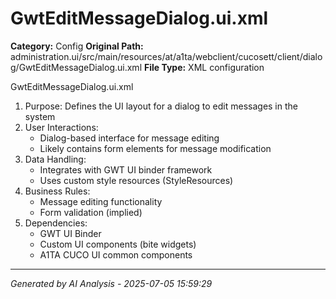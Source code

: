 # GwtEditMessageDialog.ui.xml

**Category:** Config
**Original Path:** administration.ui/src/main/resources/at/a1ta/webclient/cucosett/client/dialog/GwtEditMessageDialog.ui.xml
**File Type:** XML configuration

GwtEditMessageDialog.ui.xml
1. Purpose: Defines the UI layout for a dialog to edit messages in the system
2. User Interactions:
   - Dialog-based interface for message editing
   - Likely contains form elements for message modification
3. Data Handling:
   - Integrates with GWT UI binder framework
   - Uses custom style resources (StyleResources)
4. Business Rules:
   - Message editing functionality
   - Form validation (implied)
5. Dependencies:
   - GWT UI Binder
   - Custom UI components (bite widgets)
   - A1TA CUCO UI common components

---
*Generated by AI Analysis - 2025-07-05 15:59:29*
